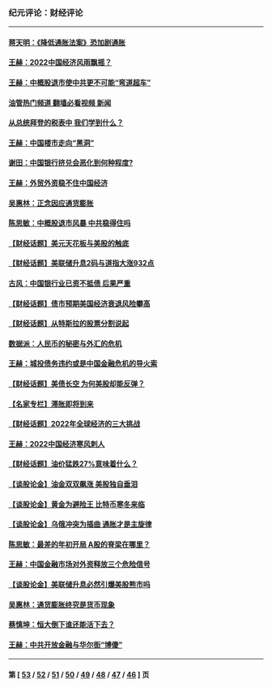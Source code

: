 ### 纪元评论：财经评论
---
#### [蒋天明：《降低通胀法案》恐加剧通胀](../../pages/nsc1026/n13806996.md?09230330) 
#### [王赫：2022中国经济风雨飘摇？](../../pages/nsc1026/n13803207.md?09230330) 
#### [王赫：中概股退市使中共更不可能“弯道超车”](../../pages/nsc1026/n13802858.md?09230330) 
#### [油管热门频道 翻墙必看视频 新闻](ok?09230330)
#### [从总统拜登的税表中 我们学到什么？](../../pages/nsc1026/n13773081.md?09230330) 
#### [王赫：中国楼市走向“黑洞”](../../pages/nsc1026/n13770647.md?09230330) 
#### [谢田：中国银行挤兑会恶化到何种程度?](../../pages/nsc1026/n13766965.md?09230330) 
#### [王赫：外贸外资稳不住中国经济](../../pages/nsc1026/n13753933.md?09230330) 
#### [吴惠林：正念因应通货膨胀](../../pages/nsc1026/n13750350.md?09230330) 
#### [陈思敏：中概股退市风暴 中共稳得住吗](../../pages/nsc1026/n13738978.md?09230330) 
#### [【财经话题】美元天花板与美股的触底](../../pages/nsc1026/n13736495.md?09230330) 
#### [【财经话题】美联储升息2码与道指大涨932点](../../pages/nsc1026/n13727377.md?09230330) 
#### [古风：中国银行业已资不抵债 后果严重](../../pages/nsc1026/n13726111.md?09230330) 
#### [【财经话题】债市预期美国经济衰退风险攀高](../../pages/nsc1026/n13698043.md?09230330) 
#### [【财经话题】从特斯拉的股票分割说起](../../pages/nsc1026/n13679733.md?09230330) 
#### [数据派：人民币的秘密与外汇的危机](../../pages/nsc1026/n13667092.md?09230330) 
#### [王赫：城投债务违约或是中国金融危机的导火索](../../pages/nsc1026/n13665322.md?09230330) 
#### [【财经话题】美债长空 为何美股却能反弹？](../../pages/nsc1026/n13665895.md?09230330) 
#### [【名家专栏】滞胀即将到来](../../pages/nsc1026/n13658171.md?09230330) 
#### [【财经话题】2022年全球经济的三大挑战](../../pages/nsc1026/n13654423.md?09230330) 
#### [王赫：2022中国经济寒风刺人](../../pages/nsc1026/n13651403.md?09230330) 
#### [【财经话题】油价猛跌27%意味着什么？](../../pages/nsc1026/n13648767.md?09230330) 
#### [【谈股论金】油金双双飙涨 美股独自垂泪](../../pages/nsc1026/n13631742.md?09230330) 
#### [【谈股论金】黄金为避险王 比特币寒冬来临](../../pages/nsc1026/n13600406.md?09230330) 
#### [【谈股论金】乌俄冲突为插曲 通胀才是主旋律](../../pages/nsc1026/n13576797.md?09230330) 
#### [陈思敏：最差的年初开局 A股的脊梁在哪里？](../../pages/nsc1026/n13558359.md?09230330) 
#### [王赫：中国金融市场对外资释放三个危险信号](../../pages/nsc1026/n13546389.md?09230330) 
#### [【谈股论金】美联储升息必然引爆美股熊市吗](../../pages/nsc1026/n13519194.md?09230330) 
#### [吴惠林：通货膨胀终究是货币现象](../../pages/nsc1026/n13512979.md?09230330) 
#### [蔡慎坤：恒大倒下谁还能活下去？](../../pages/nsc1026/n13501831.md?09230330) 
#### [王赫：中共开放金融与华尔街“博傻”](../../pages/nsc1026/n13501138.md?09230330) 

---
#### 第 [ [53](./53.md?09230330) / [52](./52.md?09230330) / [51](./51.md?09230330) / [50](./50.md?09230330) / [49](./49.md?09230330) / [48](./48.md?09230330) / [47](./47.md?09230330) / [46](./46.md?09230330) ] 页
